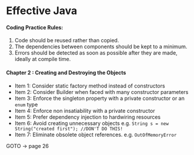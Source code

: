 # Effective Java 

#### Coding Practice Rules:
1. Code should be reused rather than copied.
2. The dependencies between components should be kept to a minimum. 
3. Errors should be detected as soon as possible after they are made, ideally at compile time.

#### Chapter 2 : Creating and Destroying the Objects
- Item 1: Consider static factory method instead of constructors
- Item 2: Consider Builder when faced with many constructor parameters
- Item 3: Enforce the singleton property with a private constructor or an `enum` type
- Item 4: Enforce non insatiability with a private constructor
- Item 5: Prefer dependency injection to hardwiring resources
- Item 6: Avoid creating unnecessary objects e.g. `String s = new String("created first"); //DON'T DO THIS!`
- Item 7: Eliminate obsolete object references. e.g. `OutOfMemoryError`


GOTO -> page 26  
  
  
  
  
  